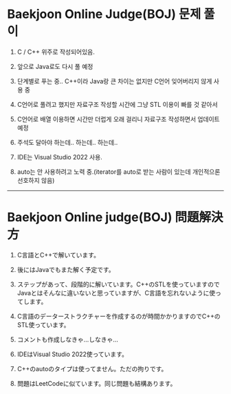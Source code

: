 # Baekjoon Online Judge(BOJ) 문제 풀이

1. C / C++ 위주로 작성되어있음.

2. 앞으로 Java로도 다시 풀 예정

3. 단계별로 푸는 중.. C++이라 Java랑 큰 차이는 없지만 C언어 잊어버리지 않게 사용 중

4. C언어로 풀려고 했지만 자료구조 작성할 시간에 그냥 STL 이용이 빠를 것 같아서

5. C언어로 배열 이용하면 시간만 더럽게 오래 걸리니 자료구조 작성하면서 업데이트 예정

6. 주석도 달아야 하는데.. 하는데.. 하는데..

7. IDE는 Visual Studio 2022 사용.

8. auto는 안 사용하려고 노력 중.(iterator를 auto로 받는 사람이 있는데 개인적으론 선호하지 않음)


---

# Baekjoon Online judge(BOJ) 問題解決方

1. C言語とC++で解いています。

2. 後にはJavaでもまた解く予定です。

3. ステップがあって、段階的に解いています。C++のSTLを使っていますのでJavaとはそんなに違いないと思っていますが、C言語を忘れないように使ってします。

4. C言語のデーターストラクチャーを作成するのが時間かかりますのでC++のSTL使っています。

5. コメントも作成しなきゃ…しなきゃ…

6. IDEはVisual Studio 2022使っています。

7. C++のautoのタイプは使ってません。ただの拘りです。

8. 問題はLeetCodeに似ています。同じ問題も結構あります。
